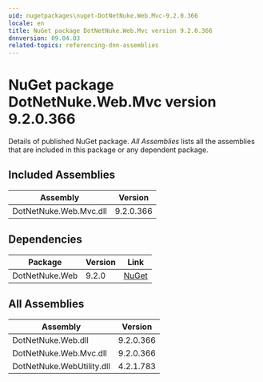 ```yaml
---
uid: nugetpackages\nuget-DotNetNuke.Web.Mvc-9.2.0.366
locale: en
title: NuGet package DotNetNuke.Web.Mvc version 9.2.0.366
dnnversion: 09.04.03
related-topics: referencing-dnn-assemblies
---
```


# NuGet package DotNetNuke.Web.Mvc version 9.2.0.366
Details of published NuGet package.
*All Assemblies* lists all the assemblies that are included in this package or any dependent package.

## Included Assemblies

|Assembly|Version|
|---|---|
|DotNetNuke.Web.Mvc.dll|9.2.0.366|

## Dependencies

|Package|Version|Link|
|---|---|---|
|DotNetNuke.Web|9.2.0|[NuGet](https://www.nuget.org/packages/DotNetNuke.Web/9.2.0)|

## All Assemblies

|Assembly|Version|
|---|---|
|DotNetNuke.Web.dll|9.2.0.366|
|DotNetNuke.Web.Mvc.dll|9.2.0.366|
|DotNetNuke.WebUtility.dll|4.2.1.783|

